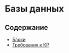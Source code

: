 # Базы данных

## Содержание

* [Блоки](blocks/README.md)
* [Требования к КР](requirements_coursework.md)
